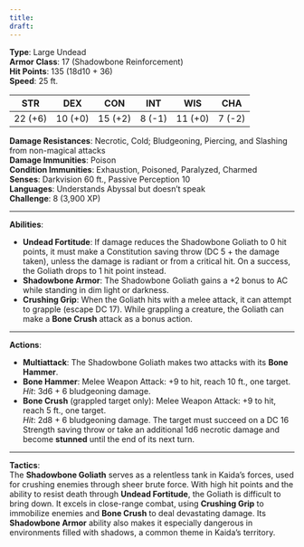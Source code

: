 ```yaml
---
title: 
draft:
---
```

**Type**: Large Undead  
**Armor Class**: 17 (Shadowbone Reinforcement)  
**Hit Points**: 135 (18d10 + 36)  
**Speed**: 25 ft.

|STR|DEX|CON|INT|WIS|CHA|
|---|---|---|---|---|---|
|22 (+6)|10 (+0)|15 (+2)|8 (-1)|11 (+0)|7 (-2)|

**Damage Resistances**: Necrotic, Cold; Bludgeoning, Piercing, and Slashing from non-magical attacks  
**Damage Immunities**: Poison  
**Condition Immunities**: Exhaustion, Poisoned, Paralyzed, Charmed  
**Senses**: Darkvision 60 ft., Passive Perception 10  
**Languages**: Understands Abyssal but doesn’t speak  
**Challenge**: 8 (3,900 XP)

---

**Abilities**:

- **Undead Fortitude**: If damage reduces the Shadowbone Goliath to 0 hit points, it must make a Constitution saving throw (DC 5 + the damage taken), unless the damage is radiant or from a critical hit. On a success, the Goliath drops to 1 hit point instead.
- **Shadowbone Armor**: The Shadowbone Goliath gains a +2 bonus to AC while standing in dim light or darkness.
- **Crushing Grip**: When the Goliath hits with a melee attack, it can attempt to grapple (escape DC 17). While grappling a creature, the Goliath can make a **Bone Crush** attack as a bonus action.

---

**Actions**:

- **Multiattack**: The Shadowbone Goliath makes two attacks with its **Bone Hammer**.
- **Bone Hammer**: Melee Weapon Attack: +9 to hit, reach 10 ft., one target.  
    _Hit_: 3d6 + 6 bludgeoning damage.
- **Bone Crush** (grappled target only): Melee Weapon Attack: +9 to hit, reach 5 ft., one target.  
    _Hit_: 2d8 + 6 bludgeoning damage. The target must succeed on a DC 16 Strength saving throw or take an additional 1d6 necrotic damage and become **stunned** until the end of its next turn.

---

**Tactics**:  
The **Shadowbone Goliath** serves as a relentless tank in Kaida’s forces, used for crushing enemies through sheer brute force. With high hit points and the ability to resist death through **Undead Fortitude**, the Goliath is difficult to bring down. It excels in close-range combat, using **Crushing Grip** to immobilize enemies and **Bone Crush** to deal devastating damage. Its **Shadowbone Armor** ability also makes it especially dangerous in environments filled with shadows, a common theme in Kaida’s territory.